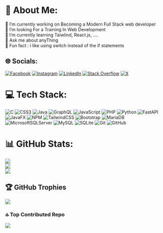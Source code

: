 # 💫 About Me:
🌱 I’m currently working on Becoming a Modern Full Stack web developer<br>🌱 I’m looking For a Training In Web Development<br>🌱 I’m currently learning Taiwlind, React.js, ....<br>🌱 Ask me about anyThing<br>🌱 Fun fact : i like using switch instead of the if statements


## 🌐 Socials:
[![Facebook](https://img.shields.io/badge/Facebook-%231877F2.svg?logo=Facebook&logoColor=white)](https://facebook.com/TERMEDELO) [![Instagram](https://img.shields.io/badge/Instagram-%23E4405F.svg?logo=Instagram&logoColor=white)](https://instagram.com/eng_wiki1) [![LinkedIn](https://img.shields.io/badge/LinkedIn-%230077B5.svg?logo=linkedin&logoColor=white)](https://linkedin.com/in/ahmad-ismail-musleh) [![Stack Overflow](https://img.shields.io/badge/-Stackoverflow-FE7A16?logo=stack-overflow&logoColor=white)](https://stackoverflow.com/users/ahmad-ismail) [![X](https://img.shields.io/badge/X-black.svg?logo=X&logoColor=white)](https://x.com/A7mad_isma3il) 

# 💻 Tech Stack:
![C](https://img.shields.io/badge/c-%2300599C.svg?style=for-the-badge&logo=c&logoColor=white) ![CSS3](https://img.shields.io/badge/css3-%231572B6.svg?style=for-the-badge&logo=css3&logoColor=white) ![Java](https://img.shields.io/badge/java-%23ED8B00.svg?style=for-the-badge&logo=openjdk&logoColor=white) ![GraphQL](https://img.shields.io/badge/-GraphQL-E10098?style=for-the-badge&logo=graphql&logoColor=white) ![JavaScript](https://img.shields.io/badge/javascript-%23323330.svg?style=for-the-badge&logo=javascript&logoColor=%23F7DF1E) ![PHP](https://img.shields.io/badge/php-%23777BB4.svg?style=for-the-badge&logo=php&logoColor=white) ![Python](https://img.shields.io/badge/python-3670A0?style=for-the-badge&logo=python&logoColor=ffdd54) ![FastAPI](https://img.shields.io/badge/FastAPI-005571?style=for-the-badge&logo=fastapi) ![JavaFX](https://img.shields.io/badge/javafx-%23FF0000.svg?style=for-the-badge&logo=javafx&logoColor=white) ![NPM](https://img.shields.io/badge/NPM-%23CB3837.svg?style=for-the-badge&logo=npm&logoColor=white) ![TailwindCSS](https://img.shields.io/badge/tailwindcss-%2338B2AC.svg?style=for-the-badge&logo=tailwind-css&logoColor=white) ![Bootstrap](https://img.shields.io/badge/bootstrap-%238511FA.svg?style=for-the-badge&logo=bootstrap&logoColor=white) ![MariaDB](https://img.shields.io/badge/MariaDB-003545?style=for-the-badge&logo=mariadb&logoColor=white) ![MicrosoftSQLServer](https://img.shields.io/badge/Microsoft%20SQL%20Server-CC2927?style=for-the-badge&logo=microsoft%20sql%20server&logoColor=white) ![MySQL](https://img.shields.io/badge/mysql-4479A1.svg?style=for-the-badge&logo=mysql&logoColor=white) ![SQLite](https://img.shields.io/badge/sqlite-%2307405e.svg?style=for-the-badge&logo=sqlite&logoColor=white) ![Git](https://img.shields.io/badge/git-%23F05033.svg?style=for-the-badge&logo=git&logoColor=white) ![GitHub](https://img.shields.io/badge/github-%23121011.svg?style=for-the-badge&logo=github&logoColor=white)
# 📊 GitHub Stats:
![](https://github-readme-stats.vercel.app/api?username=Termedelo&theme=radical&hide_border=false&include_all_commits=true&count_private=true)<br/>
![](https://nirzak-streak-stats.vercel.app/?user=Termedelo&theme=radical&hide_border=false)<br/>
![](https://github-readme-stats.vercel.app/api/top-langs/?username=Termedelo&theme=radical&hide_border=false&include_all_commits=true&count_private=true&layout=compact)

## 🏆 GitHub Trophies
![](https://github-profile-trophy.vercel.app/?username=Termedelo&theme=radical&no-frame=false&no-bg=false&margin-w=4)

### 🔝 Top Contributed Repo
![](https://github-contributor-stats.vercel.app/api?username=Termedelo&limit=5&theme=radical&combine_all_yearly_contributions=true)

<!-- Proudly created with GPRM ( https://gprm.itsvg.in ) -->
